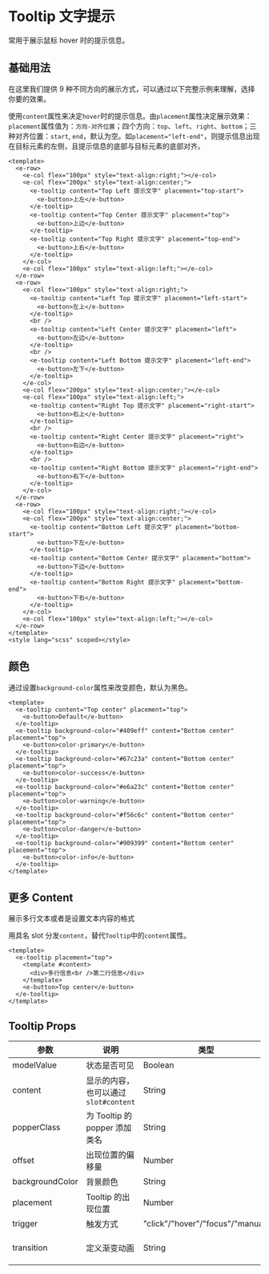 # Tooltip 文字提示

常用于展示鼠标 hover 时的提示信息。

## 基础用法

在这里我们提供 9 种不同方向的展示方式，可以通过以下完整示例来理解，选择你要的效果。

使用`content`属性来决定`hover`时的提示信息。由`placement`属性决定展示效果：`placement`属性值为：`方向-对齐位置`；四个方向：`top`、`left`、`right`、`bottom`；三种对齐位置：`start`, `end`，默认为空。如`placement="left-end"`，则提示信息出现在目标元素的左侧，且提示信息的底部与目标元素的底部对齐。

```vue demo
<template>
  <e-row>
    <e-col flex="100px" style="text-align:right;"></e-col>
    <e-col flex="200px" style="text-align:center;">
      <e-tooltip content="Top Left 提示文字" placement="top-start">
        <e-button>上左</e-button>
      </e-tooltip>
      <e-tooltip content="Top Center 提示文字" placement="top">
        <e-button>上边</e-button>
      </e-tooltip>
      <e-tooltip content="Top Right 提示文字" placement="top-end">
        <e-button>上右</e-button>
      </e-tooltip>
    </e-col>
    <e-col flex="100px" style="text-align:left;"></e-col>
  </e-row>
  <e-row>
    <e-col flex="100px" style="text-align:right;">
      <e-tooltip content="Left Top 提示文字" placement="left-start">
        <e-button>左上</e-button>
      </e-tooltip>
      <br />
      <e-tooltip content="Left Center 提示文字" placement="left">
        <e-button>左边</e-button>
      </e-tooltip>
      <br />
      <e-tooltip content="Left Bottom 提示文字" placement="left-end">
        <e-button>左下</e-button>
      </e-tooltip>
    </e-col>
    <e-col flex="200px" style="text-align:center;"></e-col>
    <e-col flex="100px" style="text-align:left;">
      <e-tooltip content="Right Top 提示文字" placement="right-start">
        <e-button>右上</e-button>
      </e-tooltip>
      <br />
      <e-tooltip content="Right Center 提示文字" placement="right">
        <e-button>右边</e-button>
      </e-tooltip>
      <br />
      <e-tooltip content="Right Bottom 提示文字" placement="right-end">
        <e-button>右下</e-button>
      </e-tooltip>
    </e-col>
  </e-row>
  <e-row>
    <e-col flex="100px" style="text-align:right;"></e-col>
    <e-col flex="200px" style="text-align:center;">
      <e-tooltip content="Bottom Left 提示文字" placement="bottom-start">
        <e-button>下左</e-button>
      </e-tooltip>
      <e-tooltip content="Bottom Center 提示文字" placement="bottom">
        <e-button>下边</e-button>
      </e-tooltip>
      <e-tooltip content="Bottom Right 提示文字" placement="bottom-end">
        <e-button>下右</e-button>
      </e-tooltip>
    </e-col>
    <e-col flex="100px" style="text-align:left;"></e-col>
  </e-row>
</template>
<style lang="scss" scoped></style>
```

## 颜色

通过设置`background-color`属性来改变颜色，默认为黑色。

```vue demo
<template>
  <e-tooltip content="Top center" placement="top">
    <e-button>Default</e-button>
  </e-tooltip>
  <e-tooltip background-color="#409eff" content="Bottom center" placement="top">
    <e-button>color-primary</e-button>
  </e-tooltip>
  <e-tooltip background-color="#67c23a" content="Bottom center" placement="top">
    <e-button>color-success</e-button>
  </e-tooltip>
  <e-tooltip background-color="#e6a23c" content="Bottom center" placement="top">
    <e-button>color-warning</e-button>
  </e-tooltip>
  <e-tooltip background-color="#f56c6c" content="Bottom center" placement="top">
    <e-button>color-danger</e-button>
  </e-tooltip>
  <e-tooltip background-color="#909399" content="Bottom center" placement="top">
    <e-button>color-info</e-button>
  </e-tooltip>
</template>
```

## 更多 Content

展示多行文本或者是设置文本内容的格式

用具名 slot 分发`content`，替代`Tooltip`中的`content`属性。

```vue demo
<template>
  <e-tooltip placement="top">
    <template #content>
      <div>多行信息<br />第二行信息</div>
    </template>
    <e-button>Top center</e-button>
  </e-tooltip>
</template>
```

## Tooltip Props

| 参数            | 说明                                  | 类型                             | 默认值           |
| --------------- | ------------------------------------- | -------------------------------- | ---------------- |
| modelValue      | 状态是否可见                          | Boolean                          | false            |
| content         | 显示的内容，也可以通过 `slot#content` | String                           | —                |
| popperClass     | 为 Tooltip 的 popper 添加类名         | String                           | —                |
| offset          | 出现位置的偏移量                      | Number                           | 0                |
| backgroundColor | 背景颜色                              | String                           | -                |
| placement       | Tooltip 的出现位置                    | Number                           | 0                |
| trigger         | 触发方式                              | "click"/"hover"/"focus"/"manual" | 'hover'          |
| transition      | 定义渐变动画                          | String                           | 'el-popper-fade' |
